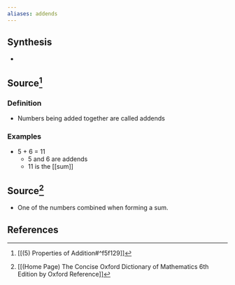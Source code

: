 ```yaml
---
aliases: addends
---
```

## Synthesis
- 
## Source[^1]
### Definition
- Numbers being added together are called addends
### Examples
 - 5 + 6 = 11
	- 5 and 6 are addends
	- 11 is the [[sum]]

## Source[^2]
- One of the numbers combined when forming a sum.
## References
[^1]: [[(5) Properties of Addition#^f5f129]]
[^2]: [[(Home Page) The Concise Oxford Dictionary of Mathematics 6th Edition by Oxford Reference]]